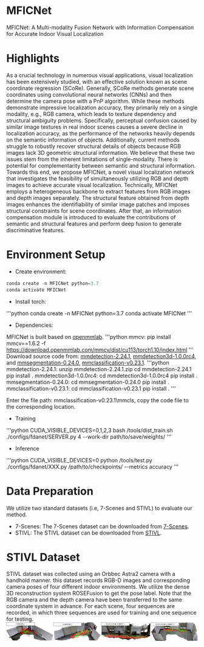 # MFICNet

MFICNet: A Multi-modality Fusion Network with Information Compensation for Accurate Indoor Visual Localization
# Highlights

As a crucial technology in numerous visual applications, visual localization has been extensively studied, with an effective solution known as scene coordinate regression (SCoRe). Generally, SCoRe methods generate scene coordinates using convolutional neural networks (CNNs) and then determine the camera pose with a PnP algorithm. While these methods demonstrate impressive localization accuracy, they primarily rely on a single modality, e.g., RGB camera, which leads to texture dependency and structural ambiguity problems. Specifically, perceptual confusion caused by similar image textures in real indoor scenes causes a severe decline in localization accuracy, as the performance of the networks heavily depends on the semantic information of objects. Additionally, current methods struggle to robustly recover structural details of objects because RGB images lack 3D geometric structural information. We believe that these two issues stem from the inherent limitations of single-modality. There is potential for complementarity between semantic and structural information. Towards this end, we propose MFICNet, a novel visual localization network that investigates the feasibility of simultaneously utilizing RGB and depth images to achieve accurate visual localization. Technically, MFICNet employs a heterogeneous backbone to extract features from RGB images and depth images separately. The structural feature obtained from depth images enhances the identifiability of similar image patches and imposes structural constraints for scene coordinates. After that, an information compensation module is introduced to evaluate the contributions of semantic and structural features and perform deep fusion to generate discriminative features.

# Environment Setup

* Create environment:
  
```python
conda create -n MFICNet python=3.7
conda activate MFICNet
```

* Install torch:
  
'''python
conda create -n MFICNet python=3.7
conda activate MFICNet
'''

* Dependencies:
  
MFICNet is built based on [openmmlab](https://github.com/open-mmlab).
'''python
mmcv:
pip install mmcv==1.6.2 -f https://download.openmmlab.com/mmcv/dist/cu113/torch1.10/index.html
'''
Download source code from: [mmdetection-2.24.1](https://github.com/open-mmlab/mmdetection), [mmdetection3d-1.0.0rc4](https://github.com/open-mmlab/mmdetection3d), and [mmsegmentation-0.24.0](https://github.com/open-mmlab/mmsegmentation), [mmclassification-v0.23.1](https://github.com/open-mmlab?q=&type=all&language=&sort=).
'''python
mmdetection-2.24.1:
unzip mmdetection-2.24.1.zip
cd mmdetection-2.24.1
pip install .
mmdetection3d-1.0.0rc4:
cd mmdetection3d-1.0.0rc4
pip install .
mmsegmentation-0.24.0:
cd mmsegmentation-0.24.0
pip install .
mmclassification-v0.23.1:
cd mmclassification-v0.23.1
pip install .
'''

Enter the file path: mmclassification-v0.23.1\mmcls, copy the code file to the corresponding location.

* Training
  
'''python
CUDA_VISIBLE_DEVICES=0,1,2,3 bash /tools/dist_train.sh ./configs/fdanet/SERVER.py 4 --work-dir path/to/save/weights/
'''
* Inference
  
'''python
CUDA_VISIBLE_DEVICES=0 python /tools/test.py ./configs/fdanet/XXX.py /path/to/checkpoints/ --metrics accuracy
'''

# Data Preparation
We utilize two standard datasets (i.e, 7-Scenes and STIVL) to evaluate our method.
* 7-Scenes: The 7-Scenes dataset can be downloaded from [7-Scenes](https://www.microsoft.com/en-us/research/project/rgb-d-dataset-7-scenes/).
* STIVL: The STIVL dataset can be downloaded from [STIVL](https://drive.google.com/drive/folders/1dT8gxLmqWeMtdMkLEv1GGUsEI4xmeyDl?usp=sharing).
# STIVL Dataset
STIVL dataset was collected using an Orbbec Astra2 camera with a handhold manner. this dataset records RGB-D images and corresponding camera poses of four different indoor environments. We utilize the dense 3D reconstruction system ROSEFusion to get the pose label. Note that the RGB camera and the depth camera have been transferred to the same coordinate system in advance. 
For each scene, four sequences are recorded, in which three sequences are used for training and one sequence for testing.
![image](https://github.com/fazhdo/STIVL-Dataset/blob/main/%E5%9B%BE%E7%89%871.png)
